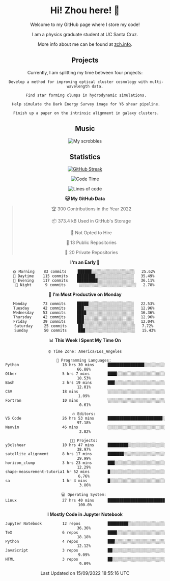 <div align="center">
<h1> Hi! Zhou here! 👋 </h1>


Welcome to my GitHub page where I store my code! 

I am a physics graduate student at UC Santa Cruz. 

More info about me can be found at [zch.info](www.zch.info).

## Projects

Currently, I am splitting my time between four projects:
```
 Develop a method for improving optical cluster cosmology with multi-wavelength data.
 
 Find star forming clumps in hydrodynamic simulations.
 
 Help simulate the Dark Energy Survey image for Y6 shear pipeline.
 
 Finish up a paper on the intrinsic alignment in galaxy clusters.
```

## Music
![My scrobbles](https://lastfm-recently-played.vercel.app/api?user=zchvsre)


## Statistics

[![GitHub Streak](https://github-readme-streak-stats.herokuapp.com/?user=zhouconghao&theme=highcontrast)](https://git.io/streak-stats)

<!--START_SECTION:waka-->
![Code Time](http://img.shields.io/badge/Code%20Time-341%20hrs%2052%20mins-blue)

![Lines of code](https://img.shields.io/badge/From%20Hello%20World%20I%27ve%20Written-603%20Thousand%20lines%20of%20code-blue)

**🐱 My GitHub Data** 

> 🏆 300 Contributions in the Year 2022
 > 
> 📦 373.4 kB Used in GitHub's Storage 
 > 
> 🚫 Not Opted to Hire
 > 
> 📜 13 Public Repositories 
 > 
> 🔑 20 Private Repositories  
 > 
**I'm an Early 🐤** 

```text
🌞 Morning    83 commits     ██████░░░░░░░░░░░░░░░░░░░   25.62% 
🌆 Daytime    115 commits    ████████░░░░░░░░░░░░░░░░░   35.49% 
🌃 Evening    117 commits    █████████░░░░░░░░░░░░░░░░   36.11% 
🌙 Night      9 commits      ░░░░░░░░░░░░░░░░░░░░░░░░░   2.78%

```
📅 **I'm Most Productive on Monday** 

```text
Monday       73 commits     █████░░░░░░░░░░░░░░░░░░░░   22.53% 
Tuesday      42 commits     ███░░░░░░░░░░░░░░░░░░░░░░   12.96% 
Wednesday    53 commits     ████░░░░░░░░░░░░░░░░░░░░░   16.36% 
Thursday     42 commits     ███░░░░░░░░░░░░░░░░░░░░░░   12.96% 
Friday       39 commits     ███░░░░░░░░░░░░░░░░░░░░░░   12.04% 
Saturday     25 commits     ██░░░░░░░░░░░░░░░░░░░░░░░   7.72% 
Sunday       50 commits     ███░░░░░░░░░░░░░░░░░░░░░░   15.43%

```


📊 **This Week I Spent My Time On** 

```text
⌚︎ Time Zone: America/Los_Angeles

💬 Programming Languages: 
Python                   18 hrs 30 mins      ████████████████░░░░░░░░░   66.88% 
Other                    5 hrs 7 mins        ████░░░░░░░░░░░░░░░░░░░░░   18.53% 
Bash                     3 hrs 19 mins       ███░░░░░░░░░░░░░░░░░░░░░░   12.01% 
CSV                      18 mins             ░░░░░░░░░░░░░░░░░░░░░░░░░   1.09% 
Fortran                  10 mins             ░░░░░░░░░░░░░░░░░░░░░░░░░   0.61%

🔥 Editors: 
VS Code                  26 hrs 53 mins      ████████████████████████░   97.18% 
Neovim                   46 mins             ░░░░░░░░░░░░░░░░░░░░░░░░░   2.82%

🐱‍💻 Projects: 
y3clshear                10 hrs 47 mins      █████████░░░░░░░░░░░░░░░░   38.97% 
satellite_alignment      8 hrs 17 mins       ███████░░░░░░░░░░░░░░░░░░   29.99% 
horizon_clump            3 hrs 23 mins       ███░░░░░░░░░░░░░░░░░░░░░░   12.29% 
shape-measurement-tutoria1 hr 52 mins        █░░░░░░░░░░░░░░░░░░░░░░░░   6.76% 
sa                       1 hr 4 mins         █░░░░░░░░░░░░░░░░░░░░░░░░   3.86%

💻 Operating System: 
Linux                    27 hrs 40 mins      █████████████████████████   100.0%

```

**I Mostly Code in Jupyter Notebook** 

```text
Jupyter Notebook         12 repos            █████████░░░░░░░░░░░░░░░░   36.36% 
TeX                      6 repos             ████░░░░░░░░░░░░░░░░░░░░░   18.18% 
Python                   4 repos             ███░░░░░░░░░░░░░░░░░░░░░░   12.12% 
JavaScript               3 repos             ██░░░░░░░░░░░░░░░░░░░░░░░   9.09% 
HTML                     3 repos             ██░░░░░░░░░░░░░░░░░░░░░░░   9.09%

```



 Last Updated on 15/09/2022 18:55:16 UTC
<!--END_SECTION:waka-->

<!-- ![](https://raw.githubusercontent.com/zhouconghao/github-stats/master/generated/overview.svg#gh-dark-mode-only)
![](https://raw.githubusercontent.com/zhouconghao/github-stats/master/generated/overview.svg#gh-light-mode-only)

![](https://raw.githubusercontent.com/zhouconghao/github-stats/master/generated/languages.svg#gh-dark-mode-only)
![](https://raw.githubusercontent.com/zhouconghao/github-stats/master/generated/languages.svg#gh-light-mode-only) -->

</div>


<!--
**zchvsre/zchvsre** is a ✨ _special_ ✨ repository because its `README.md` (this file) appears on your GitHub profile.

Here are some ideas to get you started:

- 🔭 I’m currently working on ...
- 🌱 I’m currently learning ...
- 👯 I’m looking to collaborate on ...
- 🤔 I’m looking for help with ...
- 💬 Ask me about ...
- 📫 How to reach me: ...
- 😄 Pronouns: ...
- ⚡ Fun fact: ...
-->
 
 </p>

